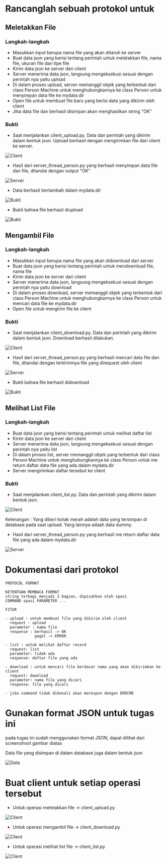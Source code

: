 # Rancanglah sebuah protokol untuk

## Meletakkan File

### Langkah-langkah

* Masukkan input berupa nama file yang akan ditaruh ke server
* Buat data json yang berisi tentang perintah untuk meletakkan file, nama file, ukuran file dan tipe file
* Kirim data json ke server dari client
* Server menerima data json, langsung mengeksekusi sesuai dengan perintah nya yaitu upload
* Di dalam proses upload, server memanggil objek yang terbentuk dari class Person Machine untuk menghubungkannya ke class Person untuk menyimpan data file ke mydata.dir
* Open file untuk membuat file baru yang berisi data yang dikirim oleh client
* Jika data file dan berhasil disimpan akan menghasilkan string "OK"

### Bukti
* Saat menjalankan client_upload.py. Data dan perintah yang dikirim dalam bentuk json. Upload berhasil dengan mengirimkan file dari client ke server.

![Client](foto/upload1.png)

* Hasil dari server_thread_person.py yang berhasil menyimpan data file dan file, ditandai dengan output "OK"

![Server](foto/upload2.png)

* Data berhasil bertambah dalam mydata.dir

![Bukti](foto/upload4.png)

* Bukti bahwa file berhasil diupload

![Bukti](foto/upload3.png)

## Mengambil File

### Langkah-langkah

* Masukkan input berupa nama file yang akan didownload dari server
* Buat data json yang berisi tentang perintah untuk mendownload file, nama file
* Kirim data json ke server dari client
* Server menerima data json, langsung mengeksekusi sesuai dengan perintah nya yaitu download
* Di dalam proses download, server memanggil objek yang terbentuk dari class Person Machine untuk menghubungkannya ke class Person untuk mencari data file ke mydata.dir
* Open file untuk mengirim file ke client

### Bukti
* Saat menjalankan client_download.py. Data dan perintah yang dikirim dalam bentuk json. Download berhasil dilakukan.

![Client](foto/download1.png)

* Hasil dari server_thread_person.py yang berhasil mencari data file dan file, ditandai dengan terkirimnya file yang direquest oleh client

![Server](foto/download2.png)

* Bukti bahwa file berhasil didownload

![Bukti](foto/download3.png)

## Melihat List File

### Langkah-langkah
* Buat data json yang berisi tentang perintah untuk melihat daftar list
* Kirim data json ke server dari client
* Server menerima data json, langsung mengeksekusi sesuai dengan perintah nya yaitu list
* Di dalam proses list, server memanggil objek yang terbentuk dari class Person Machine untuk menghubungkannya ke class Person untuk me return daftar data file yang ada dalam mydata.dir
* Server mengirimkan daftar tersebut ke client


### Bukti
* Saat menjalankan client_list.py. Data dan perintah yang dikirim dalam bentuk json.

![Client](foto/list.png)

Keterangan : Yang diberi kotak merah adalah data yang tersimpan di database pada saat upload. Yang lainnya adaah data dummy.

* Hasil dari server_thread_person.py yang berhasil me return daftar data file yang ada dalam mydata.dir

![Server](foto/list2.png)

# Dokumentasi dari protokol

```
PROTOCOL FORMAT

KETENTUAN MEMBACA FORMAT
string terbagi menjadi 2 bagian, dipisahkan oleh spasi
COMMAND spasi PARAMETER ...

FITUR

- upload : untuk membuat file yang dikirim oleh client
  request : upload
  parameter : nama file
  response : berhasil -> OK
             gagal -> ERROR

- list : untuk melihat daftar record
  request: list
  parameter: tidak ada
  response: daftar file yang ada

- download : untuk mencari file berdasar nama yang akan dikirimkan ke client
  request: download
  parameter: nama file yang dicari
  response: file yang dicari

- jika command tidak dikenali akan merespon dengan ERRCMD
```

# Gunakan format JSON untuk tugas ini

<p> pada tugas ini sudah menggunakan format JSON, dapat dilihat dari screenshoot gambar diatas</p>
<p> Data file yang disimpan di dalam database juga dalam bentuk json </p>

![Data](foto/format_json.png)

# Buat client untuk setiap operasi tersebut

* Untuk operasi meletakkan file -> client_upload.py

![Client](foto/client_upload.png)

* Untuk operasi mengambil file -> client_download.py

![Client](foto/client_download.png)

* Untuk operasi melihat list file -> client_list.py

![Client](foto/client_list.png)






